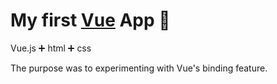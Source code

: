 # My first [Vue](https://vuejs.org) App :hibiscus:
Vue.js :heavy_plus_sign: html :heavy_plus_sign: css

The purpose was to experimenting with Vue's binding feature.  

